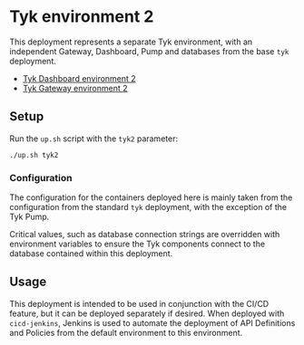 # Tyk environment 2

 This deployment represents a separate Tyk environment, with an independent Gateway, Dashboard, Pump and databases from the base `tyk` deployment. 

- [Tyk Dashboard environment 2](http://localhost:3002)
- [Tyk Gateway environment 2](http://localhost:8085/basic-open-api/get)

## Setup

Run the `up.sh` script with the `tyk2` parameter:

```
./up.sh tyk2
```

### Configuration

The configuration for the containers deployed here is mainly taken from the configuration from the standard `tyk` deployment, with the exception of the Tyk Pump.

Critical values, such as database connection strings are overridden with environment variables to ensure the Tyk components connect to the database contained within this deployment.

## Usage

This deployment is intended to be used in conjunction with the CI/CD feature, but it can be deployed separately if desired. When deployed with `cicd-jenkins`, Jenkins is used to automate the deployment of API Definitions and Policies from the default environment to this environment.